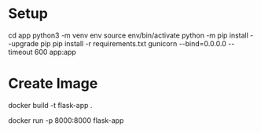 # Setup

cd app
python3 -m venv env
source env/bin/activate
python -m pip install --upgrade pip
pip install -r requirements.txt
gunicorn --bind=0.0.0.0 --timeout 600 app:app

# Create Image
docker build -t flask-app . 

docker run -p 8000:8000 flask-app